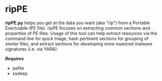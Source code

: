 ripPE
==========

**ripPE.py** helps you get at the data you want (aka "rip") from a Portable Exectuable (PE file). ripPE focuses on extracting common sections and properties of PE files. Usage of this tool can help extract resources via the command line for quick triage, hash pertinent sections for grouping of similar files, and extract sections for developing more nuanced malware signatures (i.e. via YARA).

***Requires***
 * pefile
 * ssdeep

